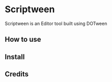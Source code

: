 # Scriptween
Scriptween is an Editor tool built using DOTween

## How to use

## Install

## Credits
